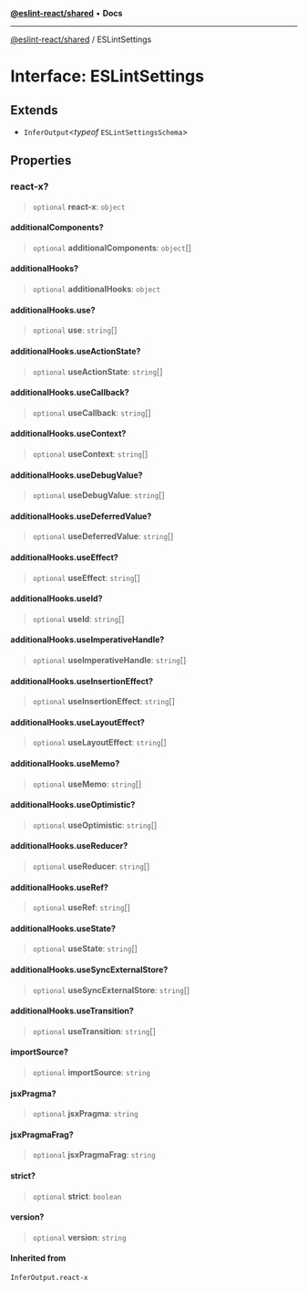 [**@eslint-react/shared**](../README.md) • **Docs**

***

[@eslint-react/shared](../README.md) / ESLintSettings

# Interface: ESLintSettings

## Extends

- `InferOutput`\<*typeof* `ESLintSettingsSchema`\>

## Properties

### react-x?

> `optional` **react-x**: `object`

#### additionalComponents?

> `optional` **additionalComponents**: `object`[]

#### additionalHooks?

> `optional` **additionalHooks**: `object`

#### additionalHooks.use?

> `optional` **use**: `string`[]

#### additionalHooks.useActionState?

> `optional` **useActionState**: `string`[]

#### additionalHooks.useCallback?

> `optional` **useCallback**: `string`[]

#### additionalHooks.useContext?

> `optional` **useContext**: `string`[]

#### additionalHooks.useDebugValue?

> `optional` **useDebugValue**: `string`[]

#### additionalHooks.useDeferredValue?

> `optional` **useDeferredValue**: `string`[]

#### additionalHooks.useEffect?

> `optional` **useEffect**: `string`[]

#### additionalHooks.useId?

> `optional` **useId**: `string`[]

#### additionalHooks.useImperativeHandle?

> `optional` **useImperativeHandle**: `string`[]

#### additionalHooks.useInsertionEffect?

> `optional` **useInsertionEffect**: `string`[]

#### additionalHooks.useLayoutEffect?

> `optional` **useLayoutEffect**: `string`[]

#### additionalHooks.useMemo?

> `optional` **useMemo**: `string`[]

#### additionalHooks.useOptimistic?

> `optional` **useOptimistic**: `string`[]

#### additionalHooks.useReducer?

> `optional` **useReducer**: `string`[]

#### additionalHooks.useRef?

> `optional` **useRef**: `string`[]

#### additionalHooks.useState?

> `optional` **useState**: `string`[]

#### additionalHooks.useSyncExternalStore?

> `optional` **useSyncExternalStore**: `string`[]

#### additionalHooks.useTransition?

> `optional` **useTransition**: `string`[]

#### importSource?

> `optional` **importSource**: `string`

#### jsxPragma?

> `optional` **jsxPragma**: `string`

#### jsxPragmaFrag?

> `optional` **jsxPragmaFrag**: `string`

#### strict?

> `optional` **strict**: `boolean`

#### version?

> `optional` **version**: `string`

#### Inherited from

`InferOutput.react-x`
